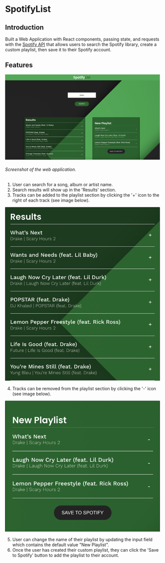 # SpotifyList

## Introduction

Built a Web Application with React components, passing state, and requests with the [Spotify API](https://developer.spotify.com/documentation/web-api/) that allows users to search the Spotify library, create a custom playlist, then save it to their Spotify account.

## Features

![](./public/images/screenshot.png)

###### Screenshot of the web application.

1. User can search for a song, album or artist name.
2. Search results will show up in the 'Results' section.
3. Tracks can be added to the playlist section by clicking the '+' icon to the right of each track (see image below).

![](./public/images/results.png)

4. Tracks can be removed from the playlist section by clicking the '-' icon (see image below).

![](./public/images/playlist.png)

5. User can change the name of their playlist by updating the input field which contains the default value "New Playlist".
6. Once the user has created their custom playlist, they can click the 'Save to Spotify' button to add the playlist to their account.
